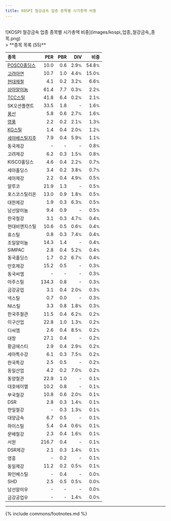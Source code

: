 ```yaml
---
title: KOSPI 철강금속 업종 종목별 시가총액 비중
---
```

<br>
![KOSPI 철강금속 업종 종목별 시가총액 비중](images/kospi_업종_철강금속_종목.png)
<br>
> **종목 목록 (55)**<a id="list"></a>

| **종목** | **PER** | **PBR** | **DIV** | **비중** |
| :------- | ------: | ------: | ------: | -------: |
| [POSCO홀딩스](/005490/) | 10.0 | 0.6 | 2.9<small>%</small> | 54.8<small>%</small> |
| [고려아연](/010130/) | 10.7 | 1.0 | 4.4<small>%</small> | 15.0<small>%</small> |
| [현대제철](/004020/) | 4.1 | 0.2 | 3.2<small>%</small> | 6.6<small>%</small> |
| [삼아알미늄](/006110/) | 61.4 | 7.7 | 0.3<small>%</small> | 2.2<small>%</small> |
| [TCC스틸](/002710/) | 41.8 | 6.4 | 0.2<small>%</small> | 2.1<small>%</small> |
| SK오션플랜트 | 33.5 | 1.8 | - | 1.6<small>%</small> |
| [풍산](/103140/) | 5.8 | 0.6 | 2.7<small>%</small> | 1.6<small>%</small> |
| [영풍](/000670/) | 2.2 | 0.2 | 2.1<small>%</small> | 1.3<small>%</small> |
| [KG스틸](/016380/) | 1.4 | 0.4 | 2.0<small>%</small> | 1.2<small>%</small> |
| [세아베스틸지주](/001430/) | 7.9 | 0.4 | 5.9<small>%</small> | 1.1<small>%</small> |
| 동국제강 | - | - | - | 0.8<small>%</small> |
| 고려제강 | 6.2 | 0.3 | 1.5<small>%</small> | 0.8<small>%</small> |
| KISCO홀딩스 | 4.6 | 0.4 | 2.2<small>%</small> | 0.7<small>%</small> |
| 세아홀딩스 | 3.4 | 0.2 | 3.8<small>%</small> | 0.7<small>%</small> |
| 세아제강 | 2.2 | 0.4 | 4.9<small>%</small> | 0.5<small>%</small> |
| 알루코 | 21.9 | 1.3 | - | 0.5<small>%</small> |
| 포스코스틸리온 | 13.0 | 0.9 | 1.8<small>%</small> | 0.5<small>%</small> |
| 대한제강 | 1.9 | 0.3 | 6.3<small>%</small> | 0.5<small>%</small> |
| 남선알미늄 | 9.4 | 0.9 | - | 0.5<small>%</small> |
| 한국철강 | 3.1 | 0.3 | 4.7<small>%</small> | 0.4<small>%</small> |
| 현대비앤지스틸 | 10.6 | 0.5 | 0.6<small>%</small> | 0.4<small>%</small> |
| 휴스틸 | 0.8 | 0.3 | 7.4<small>%</small> | 0.4<small>%</small> |
| 조일알미늄 | 14.3 | 1.4 | - | 0.4<small>%</small> |
| SIMPAC | 2.8 | 0.4 | 5.2<small>%</small> | 0.4<small>%</small> |
| 동국홀딩스 | 1.7 | 0.2 | 6.7<small>%</small> | 0.4<small>%</small> |
| 만호제강 | 15.2 | 0.5 | - | 0.3<small>%</small> |
| 동국씨엠 | - | - | - | 0.3<small>%</small> |
| 아주스틸 | 134.3 | 0.8 | - | 0.3<small>%</small> |
| 금강공업 | 3.1 | 0.4 | 2.0<small>%</small> | 0.3<small>%</small> |
| 넥스틸 | 0.7 | 0.0 | - | 0.3<small>%</small> |
| NI스틸 | 3.3 | 0.8 | 1.8<small>%</small> | 0.3<small>%</small> |
| 한국주철관 | 11.5 | 0.4 | 6.2<small>%</small> | 0.2<small>%</small> |
| 이구산업 | 22.8 | 1.0 | 1.3<small>%</small> | 0.2<small>%</small> |
| 디씨엠 | 2.6 | 0.4 | 8.5<small>%</small> | 0.2<small>%</small> |
| 대창 | 27.1 | 0.4 | - | 0.2<small>%</small> |
| 황금에스티 | 2.9 | 0.4 | 2.9<small>%</small> | 0.2<small>%</small> |
| 세아특수강 | 6.1 | 0.3 | 7.5<small>%</small> | 0.2<small>%</small> |
| 한국특강 | 2.5 | 0.5 | - | 0.2<small>%</small> |
| 동일산업 | 4.2 | 0.2 | 7.0<small>%</small> | 0.2<small>%</small> |
| 동양철관 | 22.9 | 1.0 | - | 0.1<small>%</small> |
| 대호에이엘 | 10.2 | 0.8 | - | 0.1<small>%</small> |
| 부국철강 | 10.8 | 0.6 | 2.0<small>%</small> | 0.1<small>%</small> |
| DSR | 2.8 | 0.3 | 1.4<small>%</small> | 0.1<small>%</small> |
| 한일철강 | - | 0.3 | 1.3<small>%</small> | 0.1<small>%</small> |
| 대양금속 | 6.7 | 0.5 | - | 0.1<small>%</small> |
| 하이스틸 | 5.4 | 0.4 | 0.6<small>%</small> | 0.1<small>%</small> |
| 문배철강 | 2.3 | 0.4 | 1.6<small>%</small> | 0.1<small>%</small> |
| 서원 | 216.7 | 0.4 | - | 0.1<small>%</small> |
| DSR제강 | 2.1 | 0.3 | 1.4<small>%</small> | 0.1<small>%</small> |
| 영흥 | - | 0.2 | - | 0.1<small>%</small> |
| 동일제강 | 11.2 | 0.2 | 0.5<small>%</small> | 0.1<small>%</small> |
| 화인베스틸 | - | 0.4 | - | 0.0<small>%</small> |
| SHD | 2.5 | 0.5 | 0.5<small>%</small> | 0.0<small>%</small> |
| 남선알미우 | - | - | - | 0.0<small>%</small> |
| 금강공업우 | - | - | 1.4<small>%</small> | 0.0<small>%</small> |

---
{% include commons/footnotes.md %}